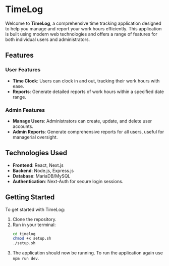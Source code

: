 # TimeLog

Welcome to **TimeLog**, a comprehensive time tracking application designed to help you manage and report your work hours efficiently. This application is built using modern web technologies and offers a range of features for both individual users and administrators.

## Features

### User Features
- **Time Clock**: Users can clock in and out, tracking their work hours with ease.
- **Reports**: Generate detailed reports of work hours within a specified date range.

### Admin Features
- **Manage Users**: Administrators can create, update, and delete user accounts.
- **Admin Reports**: Generate comprehensive reports for all users, useful for managerial oversight.

## Technologies Used
- **Frontend**: React, Next.js
- **Backend**: Node.js, Express.js
- **Database**: MariaDB/MySQL
- **Authentication**: Next-Auth for secure login sessions.

## Getting Started
To get started with TimeLog:

1. Clone the repository.
2. Run in your terminal:
    ```bash
   cd timelog
   chmod +x setup.sh
   ./setup.sh
   ```
4. The application should now be running. To run the application again use `npm run dev`.
